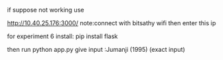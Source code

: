 if suppose not working use 

http://10.40.25.176:3000/
note:connect with bitsathy wifi
then enter this ip


for experiment 6 install:
  pip install flask

  then run python app.py
give input :Jumanji (1995)  (exact input)
